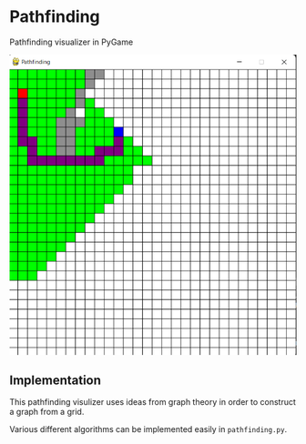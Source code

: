 # Pathfinding 

Pathfinding visualizer in PyGame 

![Screenshot](docs/screenshot.png)


## Implementation
This pathfinding visulizer uses ideas from graph theory in order to construct a graph from a grid. 

Various different algorithms can be implemented easily in `pathfinding.py`.